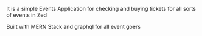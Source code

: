 It is a simple Events Application for checking and buying tickets for all sorts of events in Zed

Built with MERN Stack and graphql for all event goers
